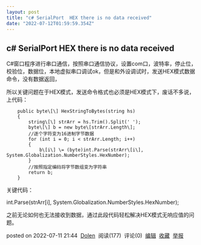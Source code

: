 ```yaml
---
layout: post
title: "c# SerialPort  HEX there is no data received"
date: "2022-07-12T01:59:59.354Z"
---
```

c# SerialPort HEX there is no data received
-------------------------------------------

C#窗口程序进行串口通信，按照串口通信协议，设置com口，波特率，停止位，校验位，数据位，本地虚拟串口调试ok，但是和外设调试时，发送HEX模式数据命令，没有数据返回，

所以关键问题在于HEX模式，发送命令格式也必须是HEX模式下，废话不多说，上代码：

        public byte\[\] HexStringToBytes(string hs)
        {
            string\[\] strArr = hs.Trim().Split(' ');
            byte\[\] b = new byte\[strArr.Length\];
            //逐个字符变为16进制字节数据
            for (int i = 0; i < strArr.Length; i++)
            {
                b\[i\] \= (byte)int.Parse(strArr\[i\], System.Globalization.NumberStyles.HexNumber);
            }
            //按照指定编码将字节数组变为字符串
            return b;
        }

关键代码：

int.Parse(strArr\[i\], System.Globalization.NumberStyles.HexNumber);

之前无论如何也无法接收到数据，通过此段代码轻松解决HEX模式无响应值的问题。

posted on 2022-07-11 21:44  [Dolen](https://www.cnblogs.com/sayshap/)  阅读(177)  评论(0)  [编辑](https://i.cnblogs.com/EditPosts.aspx?postid=16468077)  [收藏](javascript:void(0))  [举报](javascript:void(0))
